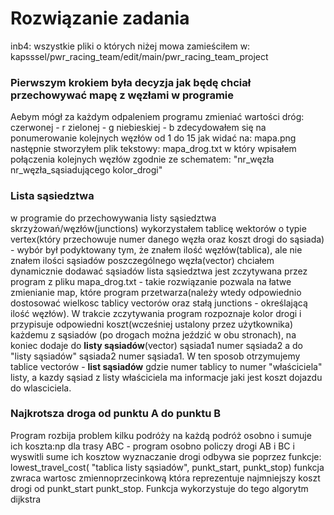 # Rozwiązanie zadania 
inb4: wszystkie pliki o których niżej mowa zamieściłem w: kapsssel/pwr_racing_team/edit/main/pwr_racing_team_project 
### Pierwszym krokiem była decyzja jak będę chciał przechowywać mapę z węzłami w programie
Aebym mógł za każdym odpaleniem programu zmieniać wartości dróg:
czerwonej - r
zielonej - g
niebieskiej - b
zdecydowałem się na ponumerowanie kolejnych węzłów od 1 do 15 jak widać na: mapa.png
następnie stworzyłem plik tekstowy: 
mapa_drog.txt w który wpisałem połączenia kolejnych węzłów zgodnie ze schematem: "nr_węzła nr_węzła_sąsiadującego kolor_drogi"
### Lista sąsiedztwa
w programie do przechowywania listy sąsiedztwa skrzyżowań/węzłów(junctions) wykorzystałem tablicę wektorów o typie vertex(który przechowuje numer danego węzła oraz koszt drogi do sąsiada) - wybór był podyktowany tym, że znałem ilość węzłów(tablica), ale nie znałem ilości sąsiadów poszczególnego węzła(vector) chciałem dynamicznie dodawać sąsiadów
lista sąsiedztwa jest zczytywana przez program z pliku mapa_drog.txt - takie rozwiązanie pozwala na łatwe zmienianie map, które program przetwarza(należy wtedy odpowiednio dostosować wielkosc tablicy vectorów oraz stałą junctions - określającą ilość węzłów). W trakcie zczytywania program rozpoznaje kolor drogi i przypisuje odpowiedni koszt(wcześniej ustalony przez użytkownika) każdemu z sąsiadów (po drogach można jeździć w obu stronach), na koniec dodaje do __listy sąsiadów__(vector) sąsiada1 numer sąsiada2 a do "listy sąsiadów" sąsiada2 numer sąsiada1. W ten sposob otrzymujemy tablice vectorów - __list sąsiadów__ gdzie numer tablicy to numer "właściciela" listy, a kazdy sąsiad z listy właściciela ma informacje jaki jest koszt dojazdu do wlasciciela.
### Najkrotsza droga od punktu A do punktu B
Program rozbija problem kilku podróży na każdą podróż osobno i sumuje ich koszta:np dla trasy ABC - program osobno policzy drogi AB i BC i wyswitli sume ich kosztow
wyznaczanie drogi odbywa sie poprzez funkcje: lowest_travel_cost( "tablica listy sąsiadów", punkt_start, punkt_stop) funkcja zwraca wartosc zmiennoprzecinkową która reprezentuje najmniejszy koszt drogi od punkt_start punkt_stop. Funkcja wykorzystuje do tego algorytm dijkstra

